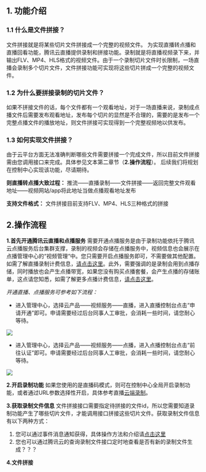 ## 1. 功能介绍
### 1.1 什么是文件拼接？
文件拼接就是将某些切片文件拼接成一个完整的视频文件。
为实现直播转点播和直播回看功能，腾讯云直播提供录制和拼接功能。录制就是将直播视频录下来，并输出FLV、MP4、HLS格式的视频文件。由于一个录制切片文件时长限制，一场直播会录制多个切片文件，文件拼接功能可实现将这些切片拼成一个完整的视频文件。

### 1.2 为什么要拼接录制的切片文件？
如果不拼接文件的话，每个文件都有一个观看地址，对于一场直播来说，录制成点播文件后需要发布观看地址，发布每个切片的显然是不合理的，需要的是发布一个完整点播文件的播放地址，则文件拼接可实现得到一个完整视频地以供发布。

### 1.3 如何实现文件拼接？
由于云平台方面无法准确判断哪些文件需要拼接一个完成文件，所以目前文件拼接需由您调用接口来完成。具体参见文本第二章节（**2.操作流程**）。
后续我们将规划在控制中心实现该功能，尽请期待。

**则直播转点播大致过程：**
推流——直播录制——文件拼接——返回完整文件观看地址——视频网站/app将此地址当做点播观看地址发布

**支持文件格式：**
文件拼接目前支持FLV、MP4、HLS三种格式的拼接

## 2.操作流程
**1.首先开通腾讯云直播和点播服务**
需要开通点播服务是由于录制功能依托于腾讯云点播服务后台集群支撑，录制的视频会存储在点播服务中，视频信息也会展示在点播管理中心的“视频管理“中。您只需要开启点播服务即可，不需要做其他配置。如需了解直播录制计费信息，[请点击这里](https://www.qcloud.com/document/product/267/2818)。此外，需要强调的是录制会用到点播存储，同时播放也会产生点播带宽，如果您没有购买点播套餐，会产生点播的存储账单，这点请您知悉，如需了解更多点播计费信息，[请点击这里](https://www.qcloud.com/product/vod#features)。

*开通直播、点播服务可参考如下流程：*
* 进入管理中心，选择云产品——视频服务——直播，进入直播控制台点击“申请开通”即可。申请需要经过后台同事人工审批，会消耗一些时间，请您耐心等待。

![](//mc.qcloudimg.com/static/img/8ef6dc8f0b0570e7e8e386bdea91de86/image.png)
* 进入管理中心，选择云产品——视频服务——点播，进入点播控制台点击“前往认证”即可。申请需要经过后台同事人工审批，会消耗一些时间，请您耐心等待。

![](//mc.qcloudimg.com/static/img/a7db7b4868396fed9260ec455232bfda/image.png)

**2.开启录制功能**
如果您使用的是直播码模式，则可在控制中心全局开启录制功能，或者通过URL参数选择性开启，具体参考直播[云端录制](https://www.qcloud.com/document/product/267/7963)。

**3.获取录制文件信息**
文件拼接接口需要指定待拼接的文件id，所以您需要知道录制功能产生了哪些切片文件，才能调用接口拼接这些切片文件。获取录制文件信息有以下两种方式：
1. 您可以通过事件消息通知获得，具体操作方法和介绍请[点击这里](https://www.qcloud.com/document/product/267/5957)
2. 您也可以通过腾讯云的查询录制文件接口定时地查看是否有新的录制文件生成？？？

**4.文件拼接**



